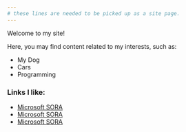 ```yaml
---
# these lines are needed to be picked up as a site page.
---
```


Welcome to my site!

Here, you may find content related to my interests, such as:

- My Dog
- Cars
- Programming

### Links I like:

- [Microsoft SORA](http://research.microsoft.com/en-us/projects/sora/)
- [Microsoft SORA](http://research.microsoft.com/en-us/projects/sora/)
- [Microsoft SORA](http://research.microsoft.com/en-us/projects/sora/)
